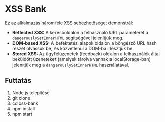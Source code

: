 # XSS Bank

Ez az alkalmazás háromféle XSS sebezhetőséget demonstrál:
- **Reflected XSS:** A keresőoldalon a felhasználó URL paraméterét a `dangerouslySetInnerHTML` segítségével jelenítjük meg.
- **DOM-based XSS:** A befektetési alapok oldalon a böngésző URL hash részét olvassuk be, és közvetlenül a DOM-ba illesztjük be.
- **Stored XSS:** Az ügyfélüzenetek (feedback) oldalon a felhasználók által beküldött üzeneteket (amelyek tárolva vannak a localStorage-ban) jelenítjük meg a `dangerouslySetInnerHTML` használatával.

## Futtatás

1. Node.js telepítése
2. git clone
3. cd xss-bank
4. npm install
5. npm start  
